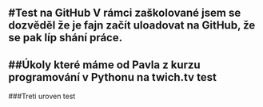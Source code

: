 #Test na GitHub
V rámci zaškolované jsem se dozvěděl že je fajn začít uloadovat na GitHub, že se pak líp shání práce.
-

##Úkoly které máme od Pavla z kurzu programování v Pythonu na twich.tv
test
-

###Treti uroven
test